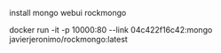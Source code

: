 install mongo webui rockmongo



docker run  -it -p 10000:80   --link 04c422f16c42:mongo   javierjeronimo/rockmongo:latest
